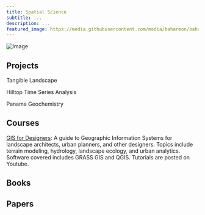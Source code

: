 ```yaml
---
title: Spatial Science
subtitle: ...
description: ...
featured_image: https://media.githubusercontent.com/media/baharmon/baharmon.github.io/master/images/new-orleans/new-orleans-render-2.png
---
```


![Image](https://media.githubusercontent.com/media/baharmon/baharmon.github.io/master/images/new-orleans/new-orleans-render-2.png)

## Projects

Tangible Landscape

Hilltop Time Series Analysis

Panama Geochemistry


## Courses

[GIS for Designers](gis-for-designers): A guide to Geographic Information Systems for landscape architects, urban planners, and other designers. Topics include terrain modeling, hydrology, landscape ecology, and urban analytics. Software covered includes GRASS GIS and QGIS. Tutorials are posted on [<i class="fab fa-youtube"></i>](https://www.youtube.com/c/BrendanHarmon) Youtube.

## Books



## Papers